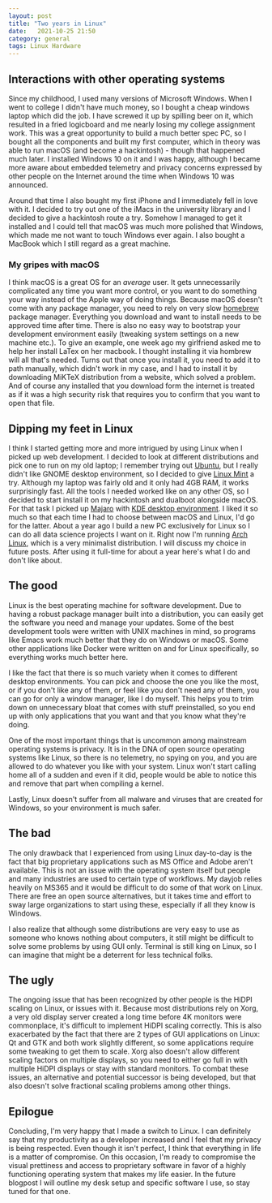 ```yaml
---
layout: post
title: "Two years in Linux"
date:   2021-10-25 21:50
category: general
tags: Linux Hardware
---
```


## Interactions with other operating systems

Since my childhood, I used many versions of Microsoft Windows. When I went to
college I didn't have much money, so I bought a cheap windows laptop which did
the job. I have screwed it up by spilling beer on it, which resulted in a fried
logicboard and me nearly losing my college assignment work. This was a great
opportunity to build a much better spec PC, so I bought all the components and
built my first computer, which in theory was able to run macOS (and become a
hackintosh) - though that happened much later. I installed Windows 10 on it and
I was happy, although I became more aware about embedded telemetry and privacy
concerns expressed by other people on the Internet around the time when Windows
10 was announced.

Around that time I also bought my first iPhone and I immediately fell in love
with it. I decided to try out one of the iMacs in the university library and I
decided to give a hackintosh route a try. Somehow I managed to get it installed
and I could tell that macOS was much more polished that Windows, which made me
not want to touch Windows ever again. I also bought a MacBook which I still
regard as a great machine.

### My gripes with macOS

I think macOS is a great OS for an *average* user. It gets unnecessarily
complicated any time you want more control, or you want to do something your way
instead of the Apple way of doing things. Because macOS doesn't come with any
package manager, you need to rely on very slow [homebrew][1] package manager.
Everything you download and want to install needs to be approved time after
time. There is also no easy way to bootstrap your development environment easily
(tweaking system settings on a new machine etc.). To give an example, one week
ago my girlfriend asked me to help her install LaTex on her macbook. I thought
installing it via hombrew will all that's needed. Turns out that once you
install it, you need to add it to path manually, which didn't work in my case,
and I had to install it by downloading MiKTeX distribution from a website, which
solved a problem. And of course any installed that you download form the
internet is treated as if it was a high security risk that requires you to
confirm that you want to open that file.

## Dipping my feet in Linux

I think I started getting more and more intrigued by using Linux when I picked
up web development. I decided to look at different distributions and pick one to
run on my old laptop; I remember trying out [Ubuntu][2], but I really didn't
like GNOME desktop environment, so I decided to give [Linux Mint][3] a try.
Although my laptop was fairly old and it only had 4GB RAM, it works surprisingly
fast. All the tools I needed worked like on any other OS, so I decided to start
install it on my hackintosh and dualboot alongside macOS. For that task I picked
up [Majaro][4] with [KDE desktop environment][5]. I liked it so much so that
each time I had to choose between macOS and Linux, I'd go for the latter. About
a year ago I build a new PC exclusively for Linux so I can do all data science
projects I want on it. Right now I'm running [Arch Linux][6], which is a very
minimalist distribution. I will discuss my choice in future posts. After using
it full-time for about a year here's what I do and don't like about.

## The good 

Linux is the best operating machine for software development. Due to having a
robust package manager built into a distribution, you can easily get the
software you need and manage your updates. Some of the best development tools
were written with UNIX machines in mind, so programs like Emacs work much better
that they do on Windows or macOS. Some other applications like Docker were
written on and for Linux specifically, so everything works much better here.

I like the fact that there is so much variety when it comes to different desktop
environments. You can pick and choose the one you like the most, or if you don't
like any of them, or feel like you don't need any of them, you can go for only a
window manager, like I do myself. This helps you to trim down on unnecessary
bloat that comes with stuff preinstalled, so you end up with only applications
that you want and that you know what they're doing.

One of the most important things that is uncommon among mainstream operating
systems is privacy. It is in the DNA of open source operating systems like
Linux, so there is no telemetry, no spying on you, and you are allowed to do
whatever you like with your system. Linux won't start calling home all of a
sudden and even if it did, people would be able to notice this and remove that
part when compiling a kernel.

Lastly, Linux doesn't suffer from all malware and viruses that are created for
Windows, so your environment is much safer.

## The bad 

The only drawback that I experienced from using Linux day-to-day is the fact
that big proprietary applications such as MS Office and Adobe aren't available.
This is not an issue with the operating system itself but people and many
industries are used to certain type of workflows. My dayjob relies heavily on
MS365 and it would be difficult to do some of that work on Linux. There are free
an open source alternatives, but it takes time and effort to sway large
organizations to start using these, especially if all they know is Windows. 

I also realize that although some distributions are very easy to use as someone
who knows nothing about computers, it still might be difficult to solve some
problems by using GUI only. Terminal is still king on Linux, so I can imagine
that might be a deterrent for less technical folks.


## The ugly

The ongoing issue that has been recognized by other people is the HiDPI scaling
on Linux, or issues with it. Because most distributions rely on Xorg, a very old
display server created a long time before 4K monitors were commonplace, it's
difficult to implement HiDPI scaling correctly. This is also exacerbated by the
fact that there are 2 types of GUI applications on Linux: Qt and GTK and both
work slightly different, so some applications require some tweaking to get them
to scale. Xorg also doesn't allow different scaling factors on multiple
displays, so you need to either go full in with multiple HiDPI displays or stay
with standard monitors. To combat these issues, an alternative and potential
successor is being developed, but that also doesn't solve fractional scaling
problems among other things. 

## Epilogue

Concluding, I'm very happy that I made a switch to Linux. I can definitely say
that my productivity as a developer increased and I feel that my privacy is
being respected. Even though it isn't perfect, I think that everything in life
is a matter of compromise. On this occasion, I'm ready to compromise the visual
prettiness and access to proprietary software in favor of a highly functioning
operating system that makes my life easier. In the future blogpost I will
outline my desk setup and specific software I use, so stay tuned for that one. 

[1]: <https://brew.sh/>
[2]: <https://ubuntu.com/>
[3]: <https://linuxmint.com/>
[4]: <https://manjaro.org/>
[5]: <https://kde.org/>
[6]: <https://archlinux.org/>
